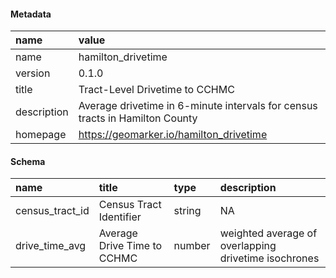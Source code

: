 #### Metadata

|name     |value                                   |
|:--------|:---------------------------------------|
|name     |hamilton_drivetime                      |
|version  |0.1.0                                   |
|title    |Tract-Level Drivetime to CCHMC          |
|description | Average drivetime in 6-minute intervals for census tracts in Hamilton County |
|homepage |https://geomarker.io/hamilton_drivetime |

#### Schema

|name            |title                       |type   |description                                          |
|:---------------|:---------------------------|:------|:----------------------------------------------------|
|census_tract_id |Census Tract Identifier     |string |NA                                                   |
|drive_time_avg  |Average Drive Time to CCHMC |number |weighted average of overlapping drivetime isochrones |
